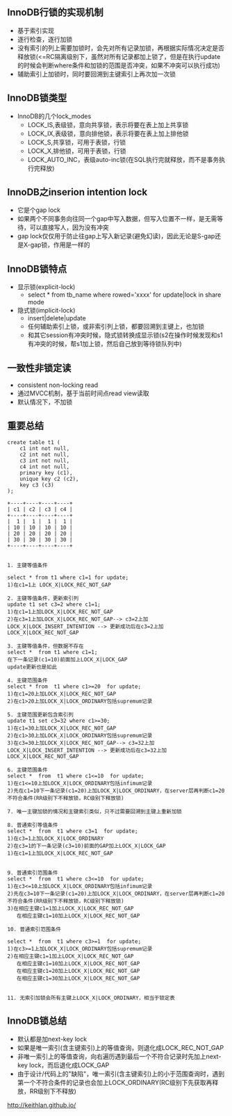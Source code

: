 
## InnoDB行锁的实现机制

- 基于索引实现
- 逐行检查，逐行加锁
- 没有索引的列上需要加锁时，会先对所有记录加锁，再根据实际情况决定是否释放锁(<=RC隔离级别下，虽然对所有记录都加上锁了，但是在执行update的时候会判断where条件和加锁的范围是否冲突，如果不冲突可以执行成功)
- 辅助索引上加锁时，同时要回溯到主键索引上再次加一次锁


## InnoDB锁类型

- InnoDB的几个lock_modes
	- LOCK_IS,表级锁，意向共享锁，表示将要在表上加上共享锁
	- LOCK_IX,表级锁，意向排他锁，表示将要在表上加上排他锁
	- LOCK_S,共享锁，可用于表锁，行锁
	- LOCK_X,排他锁，可用于表锁，行锁
	- LOCK_AUTO_INC，表级auto-inc锁(在SQL执行完就释放，而不是事务执行完释放)


## InnoDB之inserion intention lock

- 它是个gap lock
- 如果两个不同事务向往同一个gap中写入数据，但写入位置不一样，是无需等待，可以直接写人，因为没有冲突
- gap lock仅仅用于防止往gap上写入新记录(避免幻读)，因此无论是S-gap还是X-gap锁，作用是一样的


## InnoDB锁特点

- 显示锁(explicit-lock)
	- select *  from tb_name where rowed='xxxx' for update|lock in share mode
- 隐式锁(implicit-lock)
	- insert|delete|update
	- 任何辅助索引上锁，或非索引列上锁，都要回溯到主键上，也加锁
	- 和其它session有冲突时候，隐式锁转换成显示锁(s2在操作时候发现和s1有冲突的时候，帮s1加上锁，然后自己放到等待锁队列中)


## 一致性非锁定读

- consistent non-locking read
- 通过MVCC机制，基于当前时间点read view读取
- 默认情况下，不加锁



## 重要总结

```
create table t1 (
	c1 int not null,
	c2 int not null,
	c3 int not null,
	c4 int not null,
	primary key (c1),
	unique key c2 (c2),
	key c3 (c3)
);

+----+----+----+----+
| c1 | c2 | c3 | c4 |
+----+----+----+----+
|  1 |  1 |  1 |  1 |
| 10 | 10 | 10 | 10 |
| 20 | 20 | 20 | 20 |
| 30 | 30 | 30 | 30 |
+----+----+----+----+


1. 主键等值条件

select * from t1 where c1=1 for update;
1)在c1=1上 LOCK_X|LOCK_REC_NOT_GAP

2. 主键等值条件，更新索引列
update t1 set c3=2 where c1=1;
1)在c1=1上加LOCK_X|LOCK_REC_NOT_GAP
2)在c3=1上加LOCK_X|LOCK_REC_NOT_GAP--> c3=2上加LOCK_X|LOCK_INSERT_INTENTION --> 更新成功后在c3=2上加LOCK_X|LOCK_REC_NOT_GAP
 
3. 主键等值条件，但数据不存在
select *  from t1 where c1=1;
在下一条记录(c1=10)前面加上LOCK_X|LOCK_GAP
update更新也是如此

4. 主键范围条件
select * from  t1 where c1>=20  for update;
1)在c1=20上加LOCK_X|LOCK_REC_NOT_GAP
2)在c1>20上加LOCK_X|LOCK_ORDINARY包括supremum记录

5. 主键范围更新包含索引列
update t1 set c3=32 where c1>=30;
1)在c1=30上加LOCK_X|LOCK_REC_NOT_GAP
2)在c1>30上加LOCK_X|LOCK_ORDINARY包括supremum记录
3)在c3=30上加LOCK_X|LOCK_REC_NOT_GAP--> c3=32上加LOCK_X|LOCK_INSERT_INTENTION --> 更新成功后在c3=32上加LOCK_X|LOCK_REC_NOT_GAP

6. 主键范围条件
select *  from  t1 where c1<=10  for update;
1)在c1<=10上加LOCK_X|LOCK_ORDINARY包括infimum记录
2)先在c1=10下一条记录(c1=20)上加LOCK_X|LOCK_ORDINARY，在server层再判断c1=20不符合条件(RR级别下不释放锁，RC级别下释放锁)

7. 唯一主键加锁的情况和主键索引类似，只不过需要回溯到主键上重新加锁

8. 普通索引等值条件
select *  from  t1 where c3=1  for update;
1)在c3=1上加LOCK_X|LOCK_ORDINARY
2)在c3=1的下一条记录(c3=10)前面的GAP加上LOCK_X|LOCK_GAP
1)在c1=1上加LOCK_X|LOCK_REC_NOT_GAP


9. 普通索引范围条件
select *  from  t1 where c3<=10  for update;
1)在c3<=10上加LOCK_X|LOCK_ORDINARY包括infimum记录
2)先在c3=10下一条记录(c1=20)上加LOCK_X|LOCK_ORDINARY，在server层再判断c1=20不符合条件(RR级别下不释放锁，RC级别下释放锁)
3)在相应主键c1=1加上LOCK_X|LOCK_REC_NOT_GAP
   在相应主键c1=10加上LOCK_X|LOCK_REC_NOT_GAP

10. 普通索引范围条件

select *  from  t1 where c3>=1  for update;
1)在c3>=1上加LOCK_X|LOCK_ORDINARY包括supremum记录
2)在相应主键c1=1加上LOCK_X|LOCK_REC_NOT_GAP
   在相应主键c1=10加上LOCK_X|LOCK_REC_NOT_GAP
   在相应主键c1=20加上LOCK_X|LOCK_REC_NOT_GAP
   在相应主键c1=30加上LOCK_X|LOCK_REC_NOT_GAP
   
   
11. 无索引加锁会所有主键上LOCK_X|LOCK_ORDINARY，相当于锁定表
```


## InnoDB锁总结

- 默认都是加next-key lock
- 如果是唯一索引(含主键索引)上的等值查询，则退化成LOCK_REC_NOT_GAP
- 非唯一索引上的等值查询，向右遍历遇到最后一个不符合记录时先加上next-key lock，而后退化成LOCK_GAP
- 由于设计/代码上的"缺陷"，唯一索引(含主键索引)上的小于范围查询时，遇到第一个不符合条件的记录也会加上LOCK_ORDINARY(RC级别下先获取再释放，RR级别下不释放)


http://keithlan.github.io/